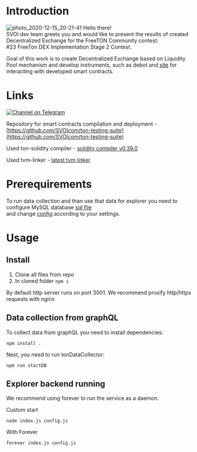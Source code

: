 # Introduction
![photo_2020-12-15_20-21-41](https://user-images.githubusercontent.com/18599919/111032509-ac9fbd80-841d-11eb-9639-843ef2d758b3.jpg)
Hello there! \
SVOI dev team greets you and would like to present the results of created Decentralized Exchange for the FreeTON Community contest: \
#23 FreeTon DEX Implementation Stage 2 Contest.

Goal of this work is to create Decentralized Exchange based on Liquidity Pool mechanism and develop instruments, such as 
debot and [site](https://tonswap.com) for interacting with developed smart contracts.
 
# Links
[![Channel on Telegram](https://img.shields.io/badge/-TON%20Swap%20TG%20chat-blue)](https://t.me/tonswap) 

Repository for smart contracts compilation and deployment - [https://github.com/SVOIcom/ton-testing-suite](https://github.com/SVOIcom/ton-testing-suite)

Used ton-solidity compiler - [solidity compiler v0.39.0](https://github.com/broxus/TON-Solidity-Compiler/tree/98892ddbd2817784857b54436d75b64a3fdf6eb1)

Used tvm-linker - [latest tvm linker](https://github.com/tonlabs/TVM-linker)

# Prerequirements

To run data collection and than use that data for explorer you need to configure MySQL database [sql file](https://github.com/SVOIcom/tonswap-explorer/blob/master/models/_sql/tonswap_explorer.sql) \
and change [config](https://github.com/SVOIcom/tonswap-explorer/blob/master/config.js) according to your settings. 

# Usage

## Install
1. Clone all files from repo
2. In cloned folder  ```npm i```


By default http server runs on port 3001. We recommend proxify http/https requests with nginx 

## Data collection from graphQL

To collect data from graphQL you need to install dependencies: 

```shell
npm install .
```

Next, you need to run tonDataCollector:

```shell
npm run startDB
```

## Explorer backend running
We recommend using forever to run the service as a daemon.

Custom start
```shell
node index.js config.js
```

With Forever
```shell
forever index.js config.js
```
